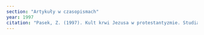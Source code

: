 ```yaml
---
section: "Artykuły w czasopismach"
year: 1997
citation: "Pasek, Z. (1997). Kult krwi Jezusa w protestantyzmie. Studia Religiologica, 30, 9-23."
---
```


